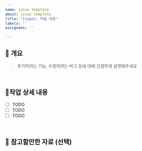 ```yaml
---
name: issue templete
about: issue templete
title: "[type]: 작업 내용"
labels: ''
assignees: ''

---
```


## 📃 개요
> 추가하려는 기능, 수정하려는 버그 등에 대해 간결하게 설명해주세요

<br />

## 📃작업 상세 내용
- [ ] TODO
- [ ] TODO
- [ ] TODO

<br />

## 📃 참고할만한 자료 (선택)

<br />
